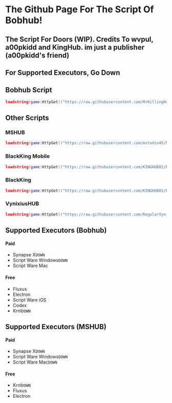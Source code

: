 # The Github Page For The Script Of Bobhub!

 ## The Script For Doors (WIP). Credits To wvpul, a00pkidd and KingHub. im just a publisher (a00pkidd's friend)

## For Supported Executors, Go Down
## Bobhub Script
 ```lua
 loadstring(game:HttpGet(("https://raw.githubusercontent.com/MrKillingHunter/Bobhub/main/BobHub.lua"),true))()
 ```

## Other Scripts

  ### MSHUB
   ```lua
   loadstring(game:HttpGet(("https://raw.githubusercontent.com/mstudio45/MSDOORS/main/MSHUB_Loader.lua"),true))()
   ```

   ### BlackKing Mobile
   ```lua
   loadstring(game:HttpGet(("https://raw.githubusercontent.com/KINGHUB01/BlackKing/main/BlackKingMb"),true))()
   ```
    
   ### BlackKing
   ```lua 
   loadstring(game:HttpGet(("https://raw.githubusercontent.com/KINGHUB01/KING-HUB-NO-1/main/kingshubno1"),true))()
   ```


   ### VynixiusHUB
   ```lua
   loadstring(game:HttpGet(("https://raw.githubusercontent.com/RegularVynixu/Vynixius/main/Doors/Script.lua"),true))()
   ```

## Supported Executors (Bobhub)
 #### Paid
   - Synapse X`DOWN`
   - Script Ware Windows`DOWN`
   - Script Ware Mac
 #### Free
   - Fluxus
   - Electron
   - Script Ware iOS
   - Codex
   - Krnl`DOWN`

## Supported Executors (MSHUB)
 #### Paid
   - Synapse X`DOWN`
   - Script Ware Windows`DOWN`
   - Script Ware Mac`DOWN`
 #### Free
   - Krnl`DOWN`
   - Fluxus
   - Electron
